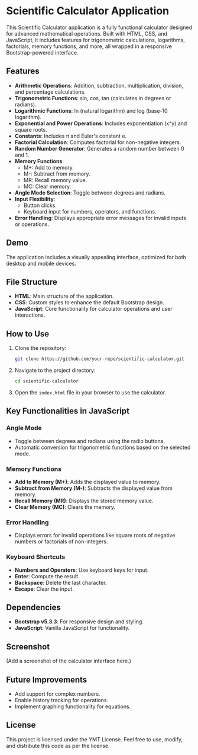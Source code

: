 # Scientific Calculator Application

This Scientific Calculator application is a fully functional calculator designed for advanced mathematical operations. Built with HTML, CSS, and JavaScript, it includes features for trigonometric calculations, logarithms, factorials, memory functions, and more, all wrapped in a responsive Bootstrap-powered interface.

## Features

- **Arithmetic Operations**: Addition, subtraction, multiplication, division, and percentage calculations.
- **Trigonometric Functions**: sin, cos, tan (calculates in degrees or radians).
- **Logarithmic Functions**: ln (natural logarithm) and log (base-10 logarithm).
- **Exponential and Power Operations**: Includes exponentiation (x^y) and square roots.
- **Constants**: Includes π and Euler's constant e.
- **Factorial Calculation**: Computes factorial for non-negative integers.
- **Random Number Generator**: Generates a random number between 0 and 1.
- **Memory Functions**:
  - M+: Add to memory.
  - M-: Subtract from memory.
  - MR: Recall memory value.
  - MC: Clear memory.
- **Angle Mode Selection**: Toggle between degrees and radians.
- **Input Flexibility**:
  - Button clicks.
  - Keyboard input for numbers, operators, and functions.
- **Error Handling**: Displays appropriate error messages for invalid inputs or operations.

## Demo

The application includes a visually appealing interface, optimized for both desktop and mobile devices.

## File Structure

- **HTML**: Main structure of the application.
- **CSS**: Custom styles to enhance the default Bootstrap design.
- **JavaScript**: Core functionality for calculator operations and user interactions.

## How to Use

1. Clone the repository:
    ```bash
    git clone https://github.com/your-repo/scientific-calculator.git
    ```

2. Navigate to the project directory:
    ```bash
    cd scientific-calculator
    ```

3. Open the `index.html` file in your browser to use the calculator.

## Key Functionalities in JavaScript

### Angle Mode

- Toggle between degrees and radians using the radio buttons.
- Automatic conversion for trigonometric functions based on the selected mode.

### Memory Functions

- **Add to Memory (M+)**: Adds the displayed value to memory.
- **Subtract from Memory (M-)**: Subtracts the displayed value from memory.
- **Recall Memory (MR)**: Displays the stored memory value.
- **Clear Memory (MC)**: Clears the memory.

### Error Handling

- Displays errors for invalid operations like square roots of negative numbers or factorials of non-integers.

### Keyboard Shortcuts

- **Numbers and Operators**: Use keyboard keys for input.
- **Enter**: Compute the result.
- **Backspace**: Delete the last character.
- **Escape**: Clear the input.

## Dependencies

- **Bootstrap v5.3.3**: For responsive design and styling.
- **JavaScript**: Vanilla JavaScript for functionality.

## Screenshot

(Add a screenshot of the calculator interface here.)

## Future Improvements

- Add support for complex numbers.
- Enable history tracking for operations.
- Implement graphing functionality for equations.

## License

This project is licensed under the YMT License. Feel free to use, modify, and distribute this code as per the license.
